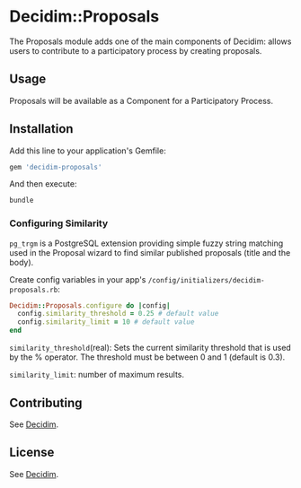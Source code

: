 # Decidim::Proposals

The Proposals module adds one of the main components of Decidim: allows users to contribute to a participatory process by creating proposals.

## Usage

Proposals will be available as a Component for a Participatory Process.

## Installation

Add this line to your application's Gemfile:

```ruby
gem 'decidim-proposals'
```

And then execute:

```bash
bundle
```

### Configuring Similarity

`pg_trgm` is a PostgreSQL extension providing simple fuzzy string matching used in the Proposal wizard to find similar published proposals (title and the body).

Create config variables in your app's `/config/initializers/decidim-proposals.rb`:

```ruby
Decidim::Proposals.configure do |config|
  config.similarity_threshold = 0.25 # default value
  config.similarity_limit = 10 # default value
end
```

`similarity_threshold`(real): Sets the current similarity threshold that is used by the % operator. The threshold must be between 0 and 1 (default is 0.3).

`similarity_limit`: number of maximum results.

## Contributing

See [Decidim](https://github.com/decidim/decidim).

## License

See [Decidim](https://github.com/decidim/decidim).
